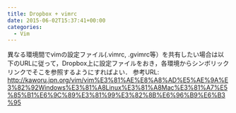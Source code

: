 ```yaml
---
title: Dropbox + vimrc
date: 2015-06-02T15:37:41+00:00
categories:
  - Vim
---
```

異なる環境間でvimの設定ファイル(.vimrc, .gvimrc等）を共有したい場合は以下のURLに従って，Dropbox上に設定ファイルをおき，各環境からシンボリックリンクでそこを参照するようにすればよい． 参考URL: <a style="word-break: break-all;" href="http://kaworu.jpn.org/vim/vim%E3%81%AE%E8%A8%AD%E5%AE%9A%E3%82%92Windows%E3%81%A8Linux%E3%81%A8Mac%E3%81%A7%E5%85%B1%E6%9C%89%E3%81%99%E3%82%8B%E6%96%B9%E6%B3%95" target="_blank">http://kaworu.jpn.org/vim/vim%E3%81%AE%E8%A8%AD%E5%AE%9A%E3%82%92Windows%E3%81%A8Linux%E3%81%A8Mac%E3%81%A7%E5%85%B1%E6%9C%89%E3%81%99%E3%82%8B%E6%96%B9%E6%B3%95</a>
